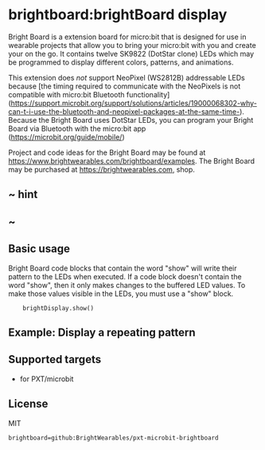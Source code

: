 # brightboard:brightBoard display

Bright Board is a extension board for micro:bit that is designed for use in wearable projects that allow you to bring your micro:bit with you and create your on the go. It contains twelve SK9822 (DotStar clone) LEDs which may be programmed to display different colors, patterns, and animations.

This extension does *not* support NeoPixel (WS2812B) addressable LEDs because [the timing required to communicate with the NeoPixels is not compatible with micro:bit Bluetooth functionality] (https://support.microbit.org/support/solutions/articles/19000068302-why-can-t-i-use-the-bluetooth-and-neopixel-packages-at-the-same-time-). Because the Bright Board uses DotStar LEDs, you can program your Bright Board via Bluetooth with the micro:bit app (https://microbit.org/guide/mobile/) 

Project and code ideas for the Bright Board may be found at https://www.brightwearables.com/brightboard/examples. The Bright Board may be purchased at https://brightwearables.com, shop.


## ~ hint


## ~

## Basic usage
Bright Board code blocks that contain the word "show" will write their pattern to the LEDs when executed. If a code block doesn't contain the word "show", then it only makes changes to the buffered LED values. To make those values visible in the LEDs, you must use a "show" block.

```blocks
    brightDisplay.show()
```
## Example: Display a repeating pattern


## Supported targets

* for PXT/microbit

## License

MIT

```package
brightboard=github:BrightWearables/pxt-microbit-brightboard
```